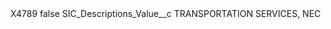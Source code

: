<?xml version="1.0" encoding="UTF-8"?>
<CustomMetadata xmlns="http://soap.sforce.com/2006/04/metadata" xmlns:xsi="http://www.w3.org/2001/XMLSchema-instance" xmlns:xsd="http://www.w3.org/2001/XMLSchema">
    <label>X4789</label>
    <protected>false</protected>
    <values>
        <field>SIC_Descriptions_Value__c</field>
        <value xsi:type="xsd:string">TRANSPORTATION SERVICES, NEC</value>
    </values>
</CustomMetadata>

